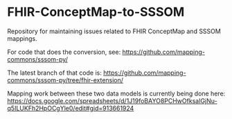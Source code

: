 # FHIR-ConceptMap-to-SSSOM
Repository for maintaining issues related to FHIR ConceptMap and SSSOM mappings.

For code that does the conversion, see: https://github.com/mapping-commons/sssom-py/ 

The latest branch of that code is: https://github.com/mapping-commons/sssom-py/tree/fhir-extension/ 

Mapping work between these two data models is currently being done here: https://docs.google.com/spreadsheets/d/1J19foBAYO8PCHwOfksaIGjNu-q5ILUKFh2HpOCgYle0/edit#gid=913661924
